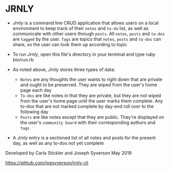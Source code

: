 # JRNLY

* *Jrnly* is a command line CRUD application that allows users on a local environment to keep track of their `notes` and `to-do` list, as well as communicate with other users through `posts`. All `notes`, `posts` and `to-dos` are `tagged` by the user. `Tags` are topics that `notes`, `posts` and `to-dos` can share, so the user can look them up according to topic

* To run *Jrnly*, open this file's directory in your terminal and type ruby bin/run.rb

* As noted above, *Jrnly* stores three types of data:
  - `Notes` are any thoughts the user wants to right down that are private and ought to be preserved. They are wiped from the user's home page each day
  - `To-dos` are like notes in that they are private, but they are not wiped from the user's home page until the user marks them complete. Any to-dos that are not marked complete by day-end roll over to the following day
  - `Posts` are like notes except that they are public. They're displayed on the user's `community board` with their corresponding authors and `tags`

* A *Jrnly* entry is a sectioned list of all notes and posts for the present day, as well as any to-dos not yet complete

Developed by Carla Stickler and Joseph Syverson
  May 2019

https://github.com/joesyverson/jrnly-cli
